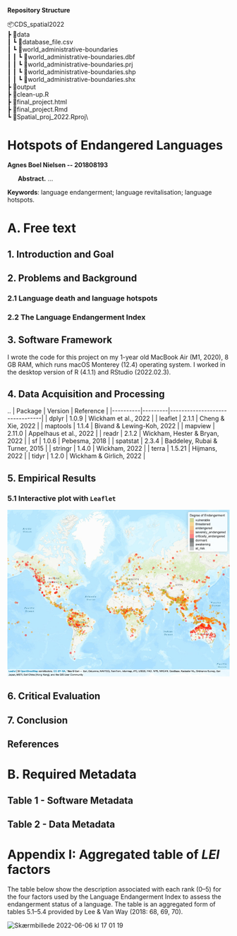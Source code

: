 __Repository Structure__

📦CDS_spatial2022\
 ┣ 📂data\
 ┃ ┗ 📜database_file.csv\
 ┃ ┗ 📂world_administrative-boundaries\
 ┃ ┃ ┗ 📜world_administrative-boundaries.dbf\
 ┃ ┃ ┗ 📜world_administrative-boundaries.prj\
 ┃ ┃ ┗ 📜world_administrative-boundaries.shp\
 ┃ ┃ ┗ 📜world_administrative-boundaries.shx\
 ┣ 📂output\
 ┣ 📜clean-up.R\
 ┣ 📜final_project.html\
 ┣ 📜final_project.Rmd\
 ┗ 📜Spatial_proj_2022.Rproj\




# __Hotspots of Endangered Languages__
__Agnes Boel Nielsen -- 201808193__

&nbsp;&nbsp;&nbsp;&nbsp;&nbsp;&nbsp;__Abstract.__ ...

__Keywords__: language endangerment; language revitalisation; language hotspots.

# A. Free text
## 1. Introduction and Goal



## 2. Problems and Background

### 2.1 Language death and language hotspots

### 2.2 The Language Endangerment Index

## 3. Software Framework
I wrote the code for this project on my 1-year old MacBook Air (M1, 2020), 8 GB RAM, which runs macOS Monterey (12.4) operating system. I worked in the desktop version of R (4.1.1) and RStudio (2022.02.3).

## 4. Data Acquisition and Processing

..
| Package  | Version | Reference                      |
|----------|---------|--------------------------------|
| dplyr    | 1.0.9   | Wickham et al., 2022           |
| leaflet  | 2.1.1   | Cheng & Xie, 2022              |
| maptools | 1.1.4   | Bivand & Lewing-Koh, 2022      |
| mapview  | 2.11.0  | Appelhaus et al., 2022         |
| readr    | 2.1.2   | Wickham, Hester & Bryan, 2022  |
| sf       | 1.0.6   | Pebesma, 2018                  |
| spatstat | 2.3.4   | Baddeley, Rubai & Turner, 2015 |
| stringr  | 1.4.0   | Wickham, 2022                  |
| terra    | 1.5.21  | Hijmans, 2022                  |
| tidyr    | 1.2.0   | Wickham & Girlich, 2022        |

  ## 5. Empirical Results
  ### 5.1 Interactive plot with `Leaflet`
  
  
 ![](output/Rplot.png)
 
 ## 6. Critical Evaluation
 
 ## 7. Conclusion
 
 
 ## References 
 
 
 # B. Required Metadata
 ## Table 1 - Software Metadata
 
 
 ## Table 2 - Data Metadata
 
 
 # Appendix I: Aggregated table of _LEI_ factors
The table below show the description associated with each rank (0–5) for the four factors used by the Language Endangerment Index to assess the endangerment status of a language. The table is an aggregated form of tables 5.1–5.4 provided by Lee & Van Way (2018: 68, 69, 70).

<img width="567" alt="Skærmbillede 2022-06-06 kl  17 01 19" src="https://user-images.githubusercontent.com/89093256/172187611-954b2148-54c4-4359-9633-f29c6fd12745.png">

 
 
 
 
